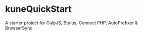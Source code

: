 kuneQuickStart
=============================

A starter project for GulpJS, Stylus, Connect PHP, AutoPrefixer & BrowserSync
